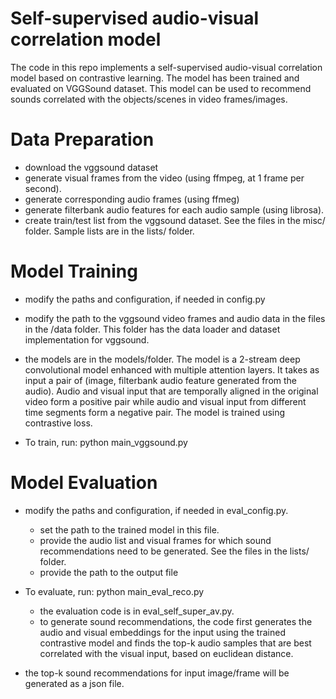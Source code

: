 # Self-supervised audio-visual correlation model


The code in this repo implements a self-supervised audio-visual correlation
model based on contrastive learning. The model has been trained and 
evaluated on VGGSound dataset. This model can be used to recommend sounds 
correlated with the objects/scenes in video frames/images.


# Data Preparation

* download the vggsound dataset
* generate visual  frames from the video (using ffmpeg, at 1 frame per second).
* generate corresponding audio frames (using ffmeg)    
* generate filterbank audio features for each audio sample (using librosa).
* create train/test list from the vggsound dataset. See the files in the misc/ folder. Sample lists are in the lists/ folder.

# Model Training

* modify the paths and configuration, if needed in config.py
* modify the path to the vggsound video frames and audio data in the files in the /data folder. This folder has the data loader and dataset implementation for vggsound.
* the models are in the models/folder. The model is a 2-stream deep convolutional model enhanced with multiple attention layers. It takes as input a pair of (image, filterbank audio feature generated from the audio). 
Audio and visual input that are temporally aligned in the 
original video form a positive pair while audio and visual input from different
time segments form a negative pair. The model is trained using contrastive loss.

* To train, run: python main_vggsound.py

# Model Evaluation

* modify the paths and configuration, if needed in eval_config.py. 
  * set the path to the trained model in this file.
  * provide the audio list  and visual frames for which
    sound recommendations need to be generated. See the files in the lists/ folder.
  * provide the path to the output file         
* To evaluate, run: python main_eval_reco.py

   * the evaluation code is in eval_self_super_av.py.
   * to generate sound recommendations, the code first generates the audio
and visual embeddings for the input using the trained contrastive model
and finds the top-k audio samples that 
are best correlated with the visual input, based on euclidean distance.
* the top-k sound recommendations for input image/frame will be generated as a 
  json file.







